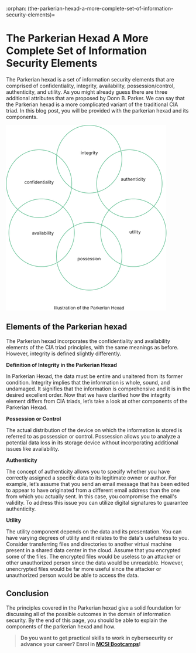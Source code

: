 :orphan:
(the-parkerian-hexad-a-more-complete-set-of-information-security-elements)=

# The Parkerian Hexad A More Complete Set of Information Security Elements

The Parkerian hexad is a set of information security elements that are comprised of confidentiality, integrity, availability, possession/control, authenticity, and utility. As you might already guess there are three additional attributes that are proposed by Donn B. Parker. We can say that the Parkerian hexad is a more complicated variant of the traditional CIA triad. In this blog post, you will be provided with the parkerian hexad and its components.

![alt img](images/the-parkerian-hexad-.png)

## Elements of the Parkerian hexad

The Parkerian hexad incorporates the confidentiality and availability elements of the CIA triad principles, with the same meanings as before. However, integrity is defined slightly differently.

**Definition of Integrity in the Parkerian Hexad**

In Parkerian Hexad, the data must be entire and unaltered from its former condition. Integrity implies that the information is whole, sound, and undamaged. It signifies that the information is comprehensive and it is in the desired excellent order. Now that we have clarified how the integrity element differs from CIA triads, let’s take a look at other components of the Parkerian Hexad.

**Possession or Control**

The actual distribution of the device on which the information is stored is referred to as possession or control. Possession allows you to analyze a potential data loss in its storage device without incorporating additional issues like availability.

**Authenticity**

The concept of authenticity allows you to specify whether you have correctly assigned a specific data to its legitimate owner or author. For example, let’s assume that you send an email message that has been edited to appear to have originated from a different email address than the one from which you actually sent. In this case, you compromise the email's validity. To address this issue you can utilize digital signatures to guarantee authenticity.

**Utility**

The utility component depends on the data and its presentation. You can have varying degrees of utility and it relates to the data's usefulness to you. Consider transferring files and directories to another virtual machine present in a shared data center in the cloud. Assume that you encrypted some of the files. The encrypted files would be useless to an attacker or other unauthorized person since the data would be unreadable. However, unencrypted files would be far more useful since the attacker or unauthorized person would be able to access the data.

## Conclusion

The principles covered in the Parkerian hexad give a solid foundation for discussing all of the possible outcomes in the domain of information security. By the end of this page, you should be able to explain the components of the parkerian hexad and how.

> **Do you want to get practical skills to work in cybersecurity or advance your career? Enrol in [MCSI Bootcamps](https://www.mosse-institute.com/bootcamps.html)!**
